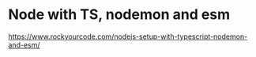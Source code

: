 # Node with TS, nodemon and esm
https://www.rockyourcode.com/nodejs-setup-with-typescript-nodemon-and-esm/
